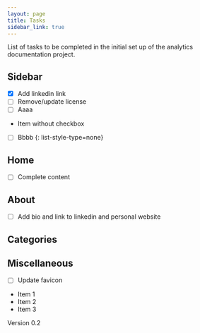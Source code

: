 ```yaml
---
layout: page
title: Tasks
sidebar_link: true
---
```


List of tasks to be completed in the initial set up of the analytics documentation project.

## Sidebar
- [x] Add linkedin link
- [ ] Remove/update license
- [ ] Aaaa
- Item without checkbox
* [ ] Bbbb
{: list-style-type=none}

## Home
- [ ] Complete content

## About
- [ ] Add bio and link to linkedin and personal website

## Categories

## Miscellaneous
- [ ] Update favicon

- Item 1
- Item 2
- Item 3


Version 0.2
